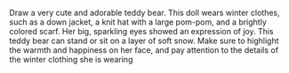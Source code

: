 Draw a very cute and adorable teddy bear. This doll wears winter clothes, such as a down jacket, a knit hat with a large pom-pom, and a brightly colored scarf. Her big, sparkling eyes showed an expression of joy. This teddy bear can stand or sit on a layer of soft snow. Make sure to highlight the warmth and happiness on her face, and pay attention to the details of the winter clothing she is wearing
